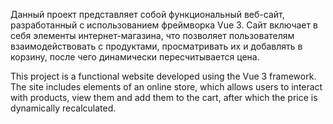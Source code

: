 Данный проект представляет собой функциональный веб-сайт, разработанный с использованием фреймворка Vue 3. Сайт включает в себя элементы интернет-магазина, что позволяет пользователям взаимодействовать с продуктами, просматривать их и добавлять в корзину, после чего динамически пересчитывается цена.

This project is a functional website developed using the Vue 3 framework. The site includes elements of an online store, which allows users to interact with products, view them and add them to the cart, after which the price is dynamically recalculated.
